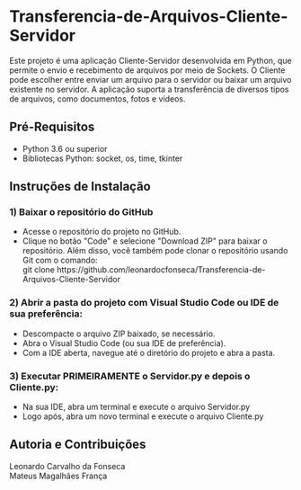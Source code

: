 # Transferencia-de-Arquivos-Cliente-Servidor 
Este projeto é uma aplicação Cliente-Servidor desenvolvida em Python, que permite o envio e recebimento de arquivos por meio de Sockets. O Cliente pode escolher entre enviar um arquivo para o servidor ou baixar um arquivo existente no servidor. A aplicação suporta a transferência de diversos tipos de arquivos, como documentos, fotos e vídeos.

## Pré-Requisitos
<ul>
  <li>Python 3.6 ou superior</li>
  <li>Bibliotecas Python: socket, os, time, tkinter</li>
</ul>

## Instruções de Instalação
### 1) Baixar o repositório do GitHub
<ul>
  <li>Acesse o repositório do projeto no GitHub.</li>
  <li>Clique no botão "Code" e selecione "Download ZIP" para baixar o repositório. Além disso, você também pode clonar o repositório usando Git com o comando:</li>
  git clone https://github.com/leonardocfonseca/Transferencia-de-Arquivos-Cliente-Servidor
</ul>

### 2) Abrir a pasta do projeto com Visual Studio Code ou IDE de sua preferência:
<ul>
  <li>Descompacte o arquivo ZIP baixado, se necessário.</li>
  <li>Abra o Visual Studio Code (ou sua IDE de preferência).</li>
  <li>Com a IDE aberta, navegue até o diretório do projeto e abra a pasta.</li>
</ul>

### 3) Executar PRIMEIRAMENTE o Servidor.py e depois o Cliente.py:
<ul>
  <li>Na sua IDE, abra um terminal e execute o arquivo Servidor.py</li>
  <li>Logo após, abra um novo terminal e execute o arquivo Cliente.py</li>
</ul>

## Autoria e Contribuições

Leonardo Carvalho da Fonseca<br>
Mateus Magalhães França
